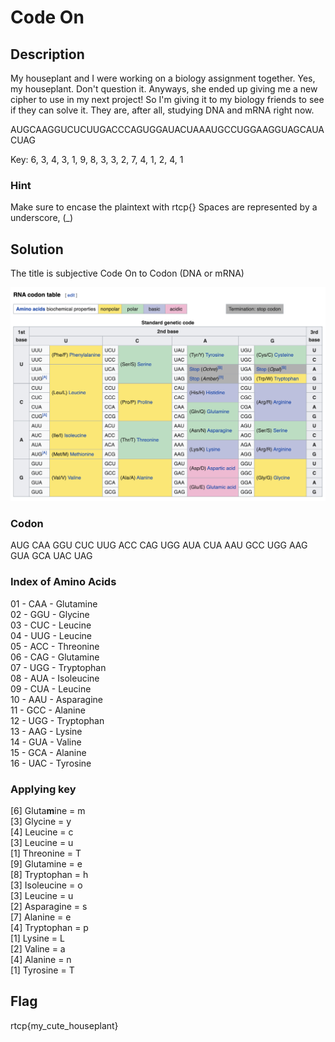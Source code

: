
# Code On

## Description

My houseplant and I were working on a biology assignment together. Yes, my houseplant. Don't question it. Anyways, she ended up giving me a new cipher to use in my next project! So I'm giving it to my biology friends to see if they can solve it. They are, after all, studying DNA and mRNA right now.

AUGCAAGGUCUCUUGACCCAGUGGAUACUAAAUGCCUGGAAGGUAGCAUACUAG

Key: 6, 3, 4, 3, 1, 9, 8, 3, 3, 2, 7, 4, 1, 2, 4, 1

### Hint

Make sure to encase the plaintext with rtcp{} Spaces are represented by a underscore, (_)

## Solution

The title is subjective Code On to Codon (DNA or mRNA)

<img src="https://github.com/j4m3sb0nd007/riceteacatpanda/blob/master/rna.png" alt="RNA" />

### Codon

AUG CAA GGU CUC UUG ACC CAG UGG AUA CUA AAU GCC UGG AAG GUA GCA UAC UAG

### Index of Amino Acids

01 - CAA - Glutamine <br />
02 - GGU - Glycine <br />
03 - CUC - Leucine <br />
04 - UUG - Leucine <br />
05 - ACC - Threonine <br />
06 - CAG - Glutamine <br />
07 - UGG - Tryptophan <br />
08 - AUA - Isoleucine <br />
09 - CUA - Leucine <br />
10 - AAU - Asparagine <br />
11 - GCC - Alanine <br />
12 - UGG - Tryptophan <br />
13 - AAG - Lysine <br />
14 - GUA - Valine <br />
15 - GCA - Alanine <br />
16 - UAC - Tyrosine <br />

### Applying key

[6] Gluta<b>m</b>ine   = m <br />
[3] Glycine     = y <br />
[4] Leucine     = c <br />
[3] Leucine     = u <br />
[1] Threonine   = T <br />
[9] Glutamine   = e <br />
[8] Tryptophan  = h <br />
[3] Isoleucine  = o <br />
[3] Leucine     = u <br />
[2] Asparagine  = s <br />
[7] Alanine     = e <br />
[4] Tryptophan  = p <br />
[1] Lysine      = L <br />
[2] Valine      = a <br />
[4] Alanine     = n <br />
[1] Tyrosine    = T <br />

## Flag

rtcp{my_cute_houseplant}
